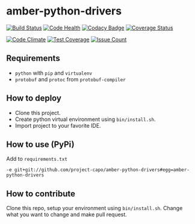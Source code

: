 amber-python-drivers
====================

[![Build Status](https://travis-ci.org/project-capo/amber-python-drivers.svg?branch=master)](https://travis-ci.org/project-capo/amber-python-drivers)
[![Code Health](https://landscape.io/github/project-capo/amber-python-drivers/master/landscape.svg?style=flat)](https://landscape.io/github/project-capo/amber-python-drivers/master)
[![Codacy Badge](https://www.codacy.com/project/badge/d90b929be42e4593a4ec6bfcc811cd44?style=flat)](https://www.codacy.com/public/pawel/amber-python-drivers)
[![Coverage Status](https://coveralls.io/repos/project-capo/amber-python-drivers/badge.svg)](https://coveralls.io/r/project-capo/amber-python-drivers)

[![Code Climate](https://codeclimate.com/github/project-capo/amber-python-drivers/badges/gpa.svg)](https://codeclimate.com/github/project-capo/amber-python-drivers)
[![Test Coverage](https://codeclimate.com/github/project-capo/amber-python-drivers/badges/coverage.svg)](https://codeclimate.com/github/project-capo/amber-python-drivers/coverage)
[![Issue Count](https://codeclimate.com/github/project-capo/amber-python-drivers/badges/issue_count.svg)](https://codeclimate.com/github/project-capo/amber-python-drivers)

Requirements
------------

* `python` with `pip` and `virtualenv`
* `protobuf` and `protoc` from `protobuf-compiler`

How to deploy
-------------

* Clone this project.
* Create python virtual environment using `bin/install.sh`.
* Import project to your favorite IDE.

How to use (PyPi)
-----------------

Add to `requirements.txt`

    -e git+git://github.com/project-capo/amber-python-drivers#egg=amber-python-drivers

How to contribute
-----------------

Clone this repo, setup your environment using `bin/install.sh`. Change what you want to change and make pull request.

